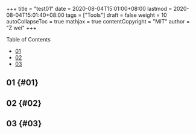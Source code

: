 +++
title = "test01"
date = 2020-08-04T15:01:00+08:00
lastmod = 2020-08-04T15:01:40+08:00
tags = ["Tools"]
draft = false
weight = 10
autoCollapseToc = true
mathjax = true
contentCopyright = "MIT"
author = "Z wei"
+++

<div class="ox-hugo-toc toc">
<div></div>

<div class="heading">Table of Contents</div>

- [01](#01)
- [02](#02)
- [03](#03)

</div>
<!--endtoc-->


## 01 {#01}


## 02 {#02}


## 03 {#03}